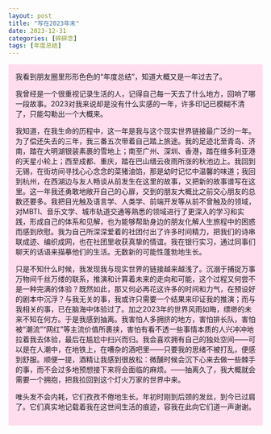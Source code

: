 ```yaml
---
layout: post
title: "写在2023年末"
date: 2023-12-31
categories: [碎碎念]
tags: [年度总结]  
---
```

<div style="background: #ffddee; padding: 1em">
我看到朋友圈里形形色色的“年度总结”，知道大概又是一年过去了。

我曾经是一个很重视记录生活的人，记得自己每一天去了什么地方，回响了哪一段故事。2023对我来说却是没有什么实感的一年，许多印记已模糊不清了，只能勾勒出一个大概来。

我知道，在我生命的历程中，这一年是我与这个现实世界链接最广泛的一年。为了偿还失去的三年，我三番五次带着自己踏上旅途。我的足迹北至青岛、济南，踏在大明湖银装素裹的雪地上；南至广州、深圳、香港，踏在维多利亚港的天星小轮上；西至成都、重庆，踏在巴山缙云夜雨所涨的秋池边上。我回到无锡，在街坊间寻找心心念念的菜猪油馅，那是幼时记忆中温馨的味道；我回到杭州，在西湖边与友人畅谈从前发生在这里的故事，又把新的故事谱写在这里。这一年我还勇敢地敞开自己的心扉，交到的朋友大概比之前交心朋友的总数还要多。我把目光触及语言学、人类学、前端开发等从前不曾触及的领域，对MBTI、音乐文学、城市轨道交通等熟悉的领域进行了更深入的学习和实践，形成自己的体系和见解，也为能够帮助身边的朋友化解人生旅程中的困惑而感到欣慰。我为自己所深深爱着的社团付出了许多时间精力，把我们的诗串联成迹、编织成网，也在社团里收获真挚的情谊。我在银行实习，通过同事们聊天的话语来描摹他们的生活。无数新的可能性蓬勃地生长。

只是不知什么时候，我发现我与现实世界的链接越来越浅了。沉溺于捕捉万事万物间千丝万缕的联系，推演和计算着未来的走向和可能，这个过程又何尝不是一种完满的体验？既然如此，那又何必再花这许多的时间和力气，在预设好的剧本中沉浮？与我无关的事，我或许只需要一个结果来印证我的推演；而与我相关的事，已在脑海中体验过了。加之2023年的世界风雨如晦，缥缈的未来不知在何方。于是我感到抽离。我害怕人多拥挤的地方，害怕排长队，害怕被“潮流”“网红”等主流价值所裹挟，害怕有看不透一些事情本质的人兴冲冲地拉着我去体验，最后在尴尬中扫兴而归。我会喜欢拥有自己的独处空间——可以是在人潮中，在地铁上，在嘈杂的酒吧里——只要我的思绪不被打乱，便感到舒服。顺便一提，酒精让我感到很放松：微醺时候会沉下心来去做一些棘手的事，而不会过多地预想接下来将会面临的麻烦。——抽离久了，我大概就会需要一个拥抱，把我拉回到这个灯火万家的世界中来。

唯头发不会内耗，它们孜孜不倦地生长。年初时刚到后颈的发丝，到今已过肩了。它们真实地记载着我在这世间生活的痕迹，容我在此向它们道一声谢谢。
</div>
